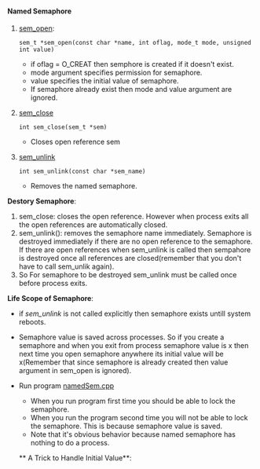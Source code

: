 #### Named Semaphore

1. [sem_open](http://man7.org/linux/man-pages/man3/sem_open.3.html):  
    ```
    sem_t *sem_open(const char *name, int oflag, mode_t mode, unsigned int value)
    ```
    - if oflag = O_CREAT then semphore is created if it doesn't exist.
    - mode argument specifies permission for semaphore.
    - value specifies the initial value of semaphore.
    - If semaphore already exist then mode and value argument are ignored.
     
2. [sem_close](http://man7.org/linux/man-pages/man3/sem_close.3.html)
    ```
    int sem_close(sem_t *sem)
    ```
    - Closes open reference sem
  
3. [sem_unlink](http://man7.org/linux/man-pages/man3/sem_unlink.3.html)
    ```
    int sem_unlink(const char *sem_name)
    ```
    
    - Removes the named semaphore. 
 
 **Destory Semaphore**:
  1. sem_close: closes the open reference. However when process exits all the open references are automatically closed.
  2. sem_unlink(): removes the semaphore name immediately. Semaphore is destroyed immediately if there are no open reference to the semaphore. If there are open references when sem_unlink is called then sempahore is destroyed once all references are closed(remember that you don't have to call sem_unlik again).
  3. So For semaphore to be destroyed sem_unlink must be called once before process exits.
  
  **Life Scope of Semaphore**:
- if *sem_unlink* is not called explicitly then semaphore exists untill system reboots.
- Semaphore value is saved across processes. So if you create a semaphore and when you exit from process semaphore value is x then next time you open semaphore anywhere its initial value will be x(Remember that since semaphore is already created then value argument in sem_open is ignored).
- Run program [namedSem.cpp](namedSem.cpp)
    - When you run program first time you should be able to lock the semaphore. 
    - When you run the program second time you will not be able to lock the semaphore. This is because semaphore value is saved.
    - Note that it's obvious behavior because named semaphore has nothing to do a process. 
    
  ** A Trick to Handle Initial Value**:
